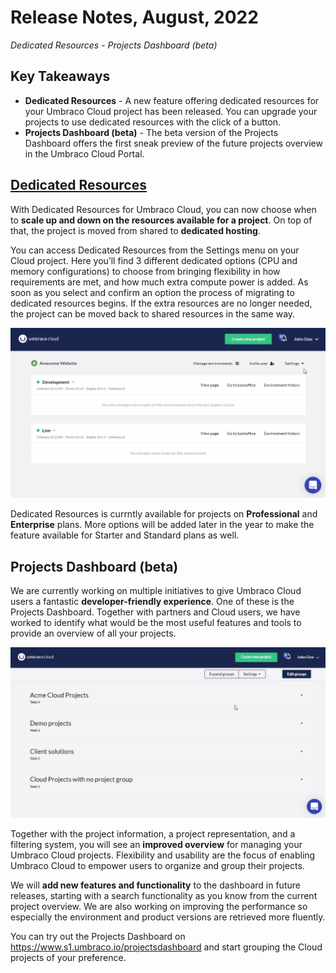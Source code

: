 # Release Notes, August, 2022

_Dedicated Resources - Projects Dashboard (beta)_

## Key Takeaways

* **Dedicated Resources** - A new feature offering dedicated resources for your Umbraco Cloud project has been released. You can upgrade your projects to use dedicated resources with the click of a button.
* **Projects Dashboard (beta)** - The beta version of the Projects Dashboard offers the first sneak preview of the future projects overview in the Umbraco Cloud Portal.

## [Dedicated Resources](../set-up/project-settings/dedicated-resources.md)

With Dedicated Resources for Umbraco Cloud, you can now choose when to **scale up and down on the resources available for a project**. On top of that, the project is moved from shared to **dedicated hosting**.

You can access Dedicated Resources from the Settings menu on your Cloud project. Here you’ll find 3 different dedicated options (CPU and memory configurations) to choose from bringing flexibility in how requirements are met, and how much extra compute power is added. As soon as you select and confirm an option the process of migrating to dedicated resources begins. If the extra resources are no longer needed, the project can be moved back to shared resources in the same way.

![ProjectsDashboard](images/DedicatedResourceMvp.gif)

Dedicated Resources is currntly available for projects on **Professional** and **Enterprise** plans. More options will be added later in the year to make the feature available for Starter and Standard plans as well.

## Projects Dashboard (beta)

We are currently working on multiple initiatives to give Umbraco Cloud users a fantastic **developer-friendly experience**. One of these is the Projects Dashboard. Together with partners and Cloud users, we have worked to identify what would be the most useful features and tools to provide an overview of all your projects.

![ProjectsDashboard](images/ProjectsDashboard.gif)

Together with the project information, a project representation, and a filtering system, you will see an **improved overview** for managing your Umbraco Cloud projects. Flexibility and usability are the focus of enabling Umbraco Cloud to empower users to organize and group their projects.

We will **add new features and functionality** to the dashboard in future releases, starting with a search functionality as you know from the current project overview. We are also working on improving the performance so especially the environment and product versions are retrieved more fluently.

You can try out the Projects Dashboard on https://www.s1.umbraco.io/projectsdashboard and start grouping the Cloud projects of your preference.
